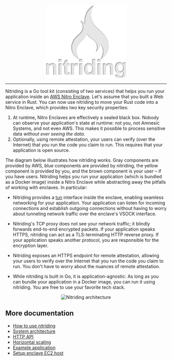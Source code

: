 <div align="center">
  <img src="./doc/nitriding-logo.svg" alt="Nitriding logo" width="250">
</div>

---

Nitriding is a Go tool kit (consisting of two services) that helps you run your application inside an
[AWS Nitro Enclave](https://aws.amazon.com/ec2/nitro/nitro-enclaves/).
Let's assume that you built a Web service in Rust.  You can now use nitriding to
move your Rust code into a Nitro Enclave, which provides two key security properties:

1. At runtime, Nitro Enclaves are effectively a sealed black box. Nobody can observe your application's state at runtime: not you, not Amnesic Systems, and not even AWS. This makes it possible to process sensitive data _without ever seeing the data_.
2. Optionally, using remote attestation, your users can verify (over the Internet) that you run the code you claim to run. This requires that your application is open source.

The diagram below illustrates how nitriding works.
Gray components are provided by AWS,
blue components are provided by nitriding,
the yellow component is provided by you,
and the brown component is your user – if you have users.
Nitriding helps you run your application (which is bundled as a Docker image)
inside a Nitro Enclave while abstracting away the pitfalls of working with enclaves.
In particular:

* Nitriding provides a [tun](https://docs.kernel.org/networking/tuntap.html) interface inside the enclave, enabling seamless networking for your application. Your application can listen for incoming connections and establish outgoing connections without having to worry about tunneling network traffic over the enclave's VSOCK interface.

* Nitriding's TCP proxy does not see your network traffic; it blindly forwards end-to-end encrypted packets. If your application speaks HTTPS, nitriding can act as a TLS-terminating HTTP reverse proxy. If your application speaks another protocol, you are responsible for the encryption layer.

* Nitriding exposes an HTTPS endpoint for remote attestation, allowing your users to verify over the Internet that you run the code you claim to run. You don't have to worry about the nuances of remote attestation.

* While nitriding is built in Go, it is application-agnostic: As long as you can bundle your application in a Docker image, you can run it using nitriding. You are free to use your favorite tech stack.

<div align="center">
  <img src="https://github.com/Amnesic-Systems/nitriding/assets/1316283/6309c401-4494-4add-a48b-f9403c6fb2c2.png" alt="Nitriding architecture" width="600">
</div>

## More documentation

* [How to use nitriding](doc/usage.md)
* [System architecture](doc/architecture.md)
* [HTTP API](doc/http-api.md)
* [Horizontal scaling](doc/key-synchronization.md)
* [Example application](example/)
* [Setup enclave EC2 host](doc/setup.md)
